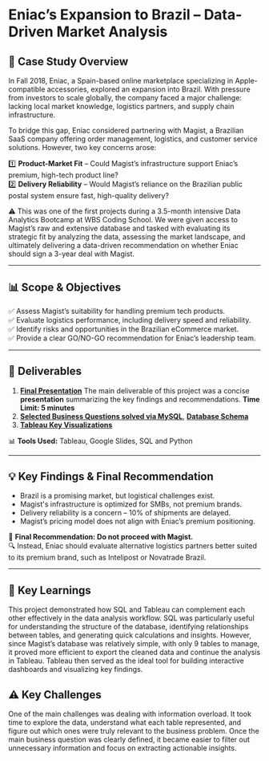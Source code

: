 # Eniac’s Expansion to Brazil – Data-Driven Market Analysis

## 📖 Case Study Overview
In Fall 2018, Eniac, a Spain-based online marketplace specializing in Apple-compatible accessories, explored an expansion into Brazil. With pressure from investors to scale globally, the company faced a major challenge: lacking local market knowledge, logistics partners, and supply chain infrastructure.

To bridge this gap, Eniac considered partnering with Magist, a Brazilian SaaS company offering order management, logistics, and customer service solutions. However, two key concerns arose:

1️⃣ **Product-Market Fit** – Could Magist’s infrastructure support Eniac’s premium, high-tech product line?  
2️⃣ **Delivery Reliability** – Would Magist’s reliance on the Brazilian public postal system ensure fast, high-quality delivery?  

 ⚠️ This was one of the first projects during a 3.5-month intensive Data Analytics Bootcamp at WBS Coding School. We were given access to Magist’s raw and extensive database and tasked with evaluating its strategic fit by analyzing the data, assessing the market landscape, and ultimately delivering a data-driven recommendation on whether Eniac should sign a 3-year deal with Magist.

---

## 📊 Scope & Objectives
✅ Assess Magist’s suitability for handling premium tech products.  
✅ Evaluate logistics performance, including delivery speed and reliability.  
✅ Identify risks and opportunities in the Brazilian eCommerce market.  
✅ Provide a clear GO/NO-GO recommendation for Eniac’s leadership team.  

---

## 📝 Deliverables
1. [**Final Presentation**](https://github.com/JCKrug/Data_Analytics/blob/main/SQL%26Tableau_E-Commerce_Market_Expansion/20250109_Final_presentation_A_data-driven_compatibility_check_Entering_Brazil_Eniac.pdf) The main deliverable of this project was a concise **presentation** summarizing the key findings and recommendations. **Time Limit: 5 minutes**
2. [**Selected Business Questions solved via MySQL**](https://github.com/JCKrug/Data_Analytics/blob/main/SQL%26Tableau_E-Commerce_Market_Expansion/Business_questions_Magist.sql), [**Database Schema**](https://github.com/JCKrug/Data_Analytics/blob/main/SQL%26Tableau_E-Commerce_Market_Expansion/magist_database_schema_sql.pdf) 
3. [**Tableau Key Visualizations**](https://public.tableau.com/app/profile/yuliia.tisnozub/viz/EniacProject_17363059356760/Dashboard12)

📊 **Tools Used:** Tableau, Google Slides, SQL and Python


---

##  💡 Key Findings & Final Recommendation
-  Brazil is a promising market, but logistical challenges exist.  
-  Magist's infrastructure is optimized for SMBs, not premium brands.  
-  Delivery reliability is a concern – 10% of shipments are delayed.  
-  Magist’s pricing model does not align with Eniac’s premium positioning.

📢 **Final Recommendation: Do not proceed with Magist.**  
🔍 Instead, Eniac should evaluate alternative logistics partners better suited to its premium brand, such as Intelipost or Novatrade Brazil.  

---

## 🔑 Key Learnings
This project demonstrated how SQL and Tableau can complement each other effectively in the data analysis workflow. SQL was particularly useful for understanding the structure of the database, identifying relationships between tables, and generating quick calculations and insights. However, since Magist’s database was relatively simple, with only 9 tables to manage, it proved more efficient to export the cleaned data and continue the analysis in Tableau. Tableau then served as the ideal tool for building interactive dashboards and visualizing key findings.

## ⚠️ Key Challenges
One of the main challenges was dealing with information overload. It took time to explore the data, understand what each table represented, and figure out which ones were truly relevant to the business problem. Once the main business question was clearly defined, it became easier to filter out unnecessary information and focus on extracting actionable insights.

